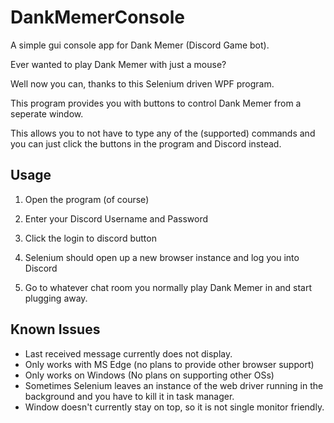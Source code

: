 # DankMemerConsole
A simple gui console app for Dank Memer (Discord Game bot).

Ever wanted to play Dank Memer with just a mouse?

Well now you can, thanks to this Selenium driven WPF program.

This program provides you with buttons to control Dank Memer from a seperate window. 

This allows you to not have to type any of the (supported) commands and you can just click the buttons in the program and Discord instead.

## Usage

1) Open the program (of course)

2) Enter your Discord Username and Password

3) Click the login to discord button

4) Selenium should open up a new browser instance and log you into Discord

5) Go to whatever chat room you normally play Dank Memer in and start plugging away.


## Known Issues
- Last received message currently does not display.
- Only works with MS Edge (no plans to provide other browser support)
- Only works on Windows (No plans on supporting other OSs)
- Sometimes Selenium leaves an instance of the web driver running in the background and you have to kill it in task manager.
- Window doesn't currently stay on top, so it is not single monitor friendly.
